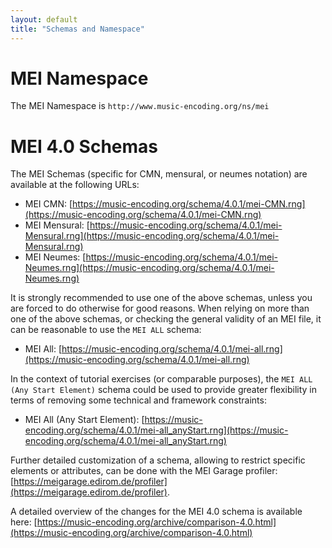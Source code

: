 ```yaml
---
layout: default
title: "Schemas and Namespace"
---
```


# MEI Namespace

The MEI Namespace is `http://www.music-encoding.org/ns/mei`

# MEI 4.0 Schemas

The MEI Schemas (specific for CMN, mensural, or neumes notation) are available at the following URLs:

 - MEI CMN: [https://music-encoding.org/schema/4.0.1/mei-CMN.rng](https://music-encoding.org/schema/4.0.1/mei-CMN.rng)
 - MEI Mensural: [https://music-encoding.org/schema/4.0.1/mei-Mensural.rng](https://music-encoding.org/schema/4.0.1/mei-Mensural.rng)
 - MEI Neumes: [https://music-encoding.org/schema/4.0.1/mei-Neumes.rng](https://music-encoding.org/schema/4.0.1/mei-Neumes.rng)

It is strongly recommended to use one of the above schemas, unless you are forced to do otherwise for good reasons. When relying on more than one of the above schemas, or checking the general validity of an MEI file, it can be reasonable to use the `MEI ALL` schema: 

- MEI All: [https://music-encoding.org/schema/4.0.1/mei-all.rng](https://music-encoding.org/schema/4.0.1/mei-all.rng)

In the context of tutorial exercises (or comparable purposes), the `MEI ALL (Any Start Element)` schema could be used to provide greater flexibility in terms of removing some technical and framework constraints:
- MEI All (Any Start Element): [https://music-encoding.org/schema/4.0.1/mei-all_anyStart.rng](https://music-encoding.org/schema/4.0.1/mei-all_anyStart.rng)

Further detailed customization of a schema, allowing to restrict specific elements or attributes, can be done with the MEI Garage profiler: [https://meigarage.edirom.de/profiler](https://meigarage.edirom.de/profiler).

 
A detailed overview of the changes for the MEI 4.0 schema is available here:  [https://music-encoding.org/archive/comparison-4.0.html](https://music-encoding.org/archive/comparison-4.0.html)
